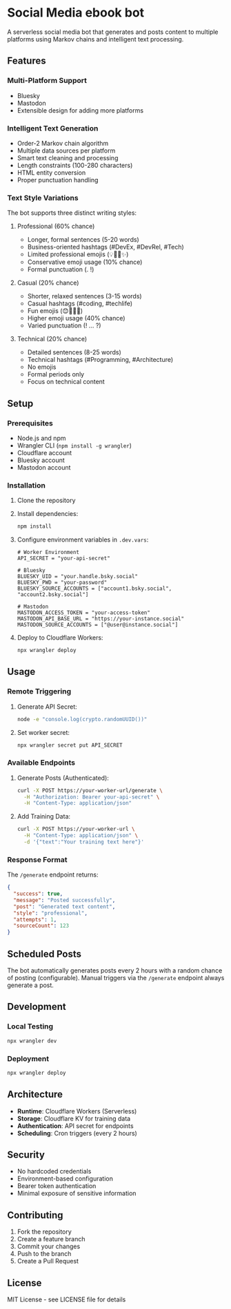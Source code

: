 # Social Media ebook bot

A serverless social media bot that generates and posts content to multiple platforms using Markov chains and intelligent text processing.

## Features

### Multi-Platform Support
- Bluesky
- Mastodon
- Extensible design for adding more platforms

### Intelligent Text Generation
- Order-2 Markov chain algorithm
- Multiple data sources per platform
- Smart text cleaning and processing
- Length constraints (100-280 characters)
- HTML entity conversion
- Proper punctuation handling

### Text Style Variations
The bot supports three distinct writing styles:

1. Professional (60% chance)
   - Longer, formal sentences (5-20 words)
   - Business-oriented hashtags (#DevEx, #DevRel, #Tech)
   - Limited professional emojis (💡🚀💪✨)
   - Conservative emoji usage (10% chance)
   - Formal punctuation (. !)

2. Casual (20% chance)
   - Shorter, relaxed sentences (3-15 words)
   - Casual hashtags (#coding, #techlife)
   - Fun emojis (😊🎉👋🙌)
   - Higher emoji usage (40% chance)
   - Varied punctuation (! ... ?)

3. Technical (20% chance)
   - Detailed sentences (8-25 words)
   - Technical hashtags (#Programming, #Architecture)
   - No emojis
   - Formal periods only
   - Focus on technical content

## Setup

### Prerequisites
- Node.js and npm
- Wrangler CLI (`npm install -g wrangler`)
- Cloudflare account
- Bluesky account
- Mastodon account

### Installation
1. Clone the repository
2. Install dependencies:
   ```bash
   npm install
   ```

3. Configure environment variables in `.dev.vars`:
   ```plaintext
   # Worker Environment
   API_SECRET = "your-api-secret"

   # Bluesky
   BLUESKY_UID = "your.handle.bsky.social"
   BLUESKY_PWD = "your-password"
   BLUESKY_SOURCE_ACCOUNTS = ["account1.bsky.social", "account2.bsky.social"]

   # Mastodon
   MASTODON_ACCESS_TOKEN = "your-access-token"
   MASTODON_API_BASE_URL = "https://your-instance.social"
   MASTODON_SOURCE_ACCOUNTS = ["@user@instance.social"]
   ```

4. Deploy to Cloudflare Workers:
   ```bash
   npx wrangler deploy
   ```

## Usage

### Remote Triggering

1. Generate API Secret:
   ```bash
   node -e "console.log(crypto.randomUUID())"
   ```

2. Set worker secret:
   ```bash
   npx wrangler secret put API_SECRET
   ```

### Available Endpoints

1. Generate Posts (Authenticated):
   ```bash
   curl -X POST https://your-worker-url/generate \
     -H "Authorization: Bearer your-api-secret" \
     -H "Content-Type: application/json"
   ```

2. Add Training Data:
   ```bash
   curl -X POST https://your-worker-url \
     -H "Content-Type: application/json" \
     -d '{"text":"Your training text here"}'
   ```

### Response Format

The `/generate` endpoint returns:
```json
{
  "success": true,
  "message": "Posted successfully",
  "post": "Generated text content",
  "style": "professional",
  "attempts": 1,
  "sourceCount": 123
}
```

## Scheduled Posts

The bot automatically generates posts every 2 hours with a random chance of posting (configurable). Manual triggers via the `/generate` endpoint always generate a post.

## Development

### Local Testing
```bash
npx wrangler dev
```

### Deployment
```bash
npx wrangler deploy
```

## Architecture

- **Runtime**: Cloudflare Workers (Serverless)
- **Storage**: Cloudflare KV for training data
- **Authentication**: API secret for endpoints
- **Scheduling**: Cron triggers (every 2 hours)

## Security

- No hardcoded credentials
- Environment-based configuration
- Bearer token authentication
- Minimal exposure of sensitive information

## Contributing

1. Fork the repository
2. Create a feature branch
3. Commit your changes
4. Push to the branch
5. Create a Pull Request

## License

MIT License - see LICENSE file for details
